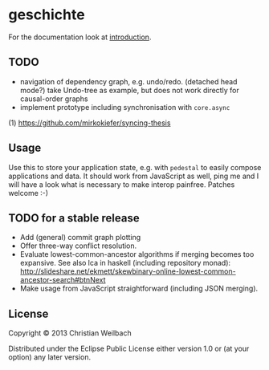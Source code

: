 # geschichte

For the documentation look at [introduction](http://ghubber.github.io/geschichte/).

## TODO
- navigation of dependency graph, e.g. undo/redo. (detached head mode?)
  take Undo-tree as example, but does not work directly for causal-order graphs
- implement prototype including synchronisation with `core.async`

(1) https://github.com/mirkokiefer/syncing-thesis

## Usage

Use this to store your application state, e.g. with `pedestal` to easily
compose applications and data. It should work from JavaScript as well,
ping me and I will have a look what is necessary to make interop
painfree. Patches welcome :-)

## TODO for a stable release

- Add (general) commit graph plotting
- Offer three-way conflict resolution.
- Evaluate lowest-common-ancestor algorithms if merging becomes too expansive.
  See also lca in haskell (including repository monad): http://slideshare.net/ekmett/skewbinary-online-lowest-common-ancestor-search#btnNext
- Make usage from JavaScript straightforward (including JSON merging).

## License

Copyright © 2013 Christian Weilbach

Distributed under the Eclipse Public License either version 1.0 or (at
your option) any later version.
